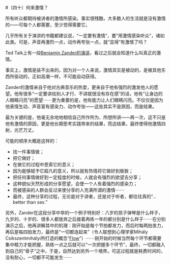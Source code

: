 #（四十）何来激情？

所有听众都期待被讲者的激情所感染。事实很残酷，大多数人的生活就是没有激情的——可每个人都需要，至少觉得需要它。

几乎所有关于演讲的书籍都建议说，“一定要有激情”，要“用激情感染听众”，诸如此类。可是，声音再激烈一点，动作再夸张一点，就“显得”有激情了吗？

Ted Talk上有一段[Benjamin Zander的演讲](http://www.ted.com/talks/benjamin_zander_on_music_and_passion?language=en)，看过之后就会知道什么叫真正的激情。

事实上，激情是装不出来的。因为对一个人来说，激情其实是被动的，是被其他东西所驱动的，正如高潮一样，不可能自动获得。

Zander的激情来自于他对古典音乐的热爱，更来自于他有强烈的激发他人的愿望。他有很多“一定要讲给别人才行、不讲就很没有存在感”的话，他有“让身边的人眼睛闪亮”的愿望⋯⋯更为重要的是，他有能力让人们眼睛闪亮。不仅仅是因为他表情生动、声音富有感染力、动作夸张——这些其实不是原因，而是结果。

最为关键的是，他毫无余地地相信自己所作所为、所想所讲——再一次，这不只是他有激情的原因，更是他长期思考实践带来的结果，而这结果，最终使得他激情四射，光芒万丈。

可能的顺序大概是这样的：

* 找一件事情做；
* 把它做好；
* 在做它的过程中思索它的意义；
* 因为能够赋予它超凡的意义，所以就有热情将它做好到极致；
* 把任何事情做好到一定程度的时候，人就会有强烈的欲望去分享；
* 这种貌似天然形成的分享愿望，会使一个人有着强烈的感染力；
* 而被感染的人群会反过来使分享的人充满所谓的激情⋯⋯
* 最终，这种分享的过程，无论是对于讲者，还是对于听者，都往往真的“…better than sex.”

另外，Zander在这段分享中举的一个例子特别好：八岁的孩子弹琴是什么样子，九岁的、十岁的、很多人都放弃之后接着再练一年的都分别是什么样子⋯⋯在分别演示之后，他再讲解其中的机理：刚开始是每个节拍都发力，而后时每两拍发力，再后是每四拍发力，最终是“一切都连起来”（令人联想到心理学家Mihály Csíkszentmihályi所打造的概念“[Flow](http://en.wikipedia.org/wiki/Flow_%28psychology%29)”）⋯⋯刚开始的时候当然每个环节都需要集中精力才能把握，熟练一点之后就可以“一次把握多个环节”，最终，一切都融入到自己的“骨子”之中，于是，自然达到另外一个境界。可这过程就是耗费时间的，没有耐心，一切都不可能发生⋯⋯
